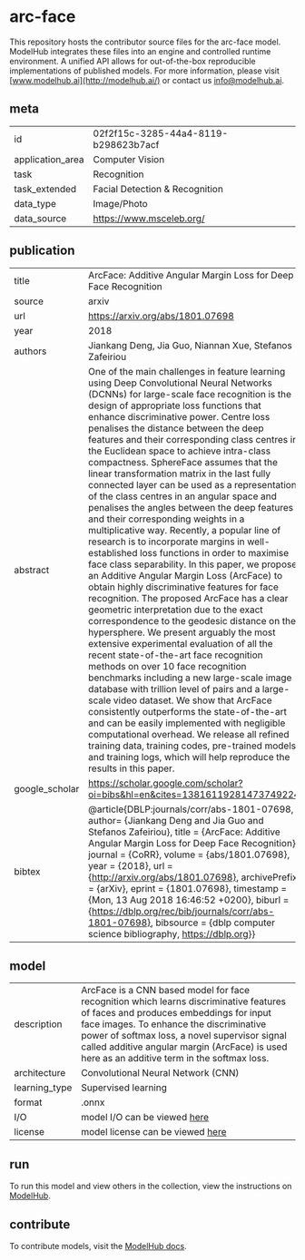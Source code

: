 # arc-face
This repository hosts the contributor source files for the arc-face model. ModelHub integrates these files into an engine and controlled runtime environment. A unified API allows for out-of-the-box reproducible implementations of published models. For more information, please visit [www.modelhub.ai](http://modelhub.ai/) or contact us [info@modelhub.ai](mailto:info@modelhub.ai).
## meta
| | |
|-|-|
| id | 02f2f15c-3285-44a4-8119-b298623b7acf | 
| application_area | Computer Vision | 
| task | Recognition | 
| task_extended | Facial Detection & Recognition | 
| data_type | Image/Photo | 
| data_source | https://www.msceleb.org/ | 
## publication
| | |
|-|-|
| title | ArcFace: Additive Angular Margin Loss for Deep Face Recognition | 
| source | arxiv | 
| url | https://arxiv.org/abs/1801.07698 | 
| year | 2018 | 
| authors | Jiankang Deng, Jia Guo, Niannan Xue, Stefanos Zafeiriou | 
| abstract | One of the main challenges in feature learning using Deep Convolutional Neural Networks (DCNNs) for large-scale face recognition is the design of appropriate loss functions that enhance discriminative power. Centre loss penalises the distance between the deep features and their corresponding class centres in the Euclidean space to achieve intra-class compactness. SphereFace assumes that the linear transformation matrix in the last fully connected layer can be used as a representation of the class centres in an angular space and penalises the angles between the deep features and their corresponding weights in a multiplicative way. Recently, a popular line of research is to incorporate margins in well-established loss functions in order to maximise face class separability. In this paper, we propose an Additive Angular Margin Loss (ArcFace) to obtain highly discriminative features for face recognition. The proposed ArcFace has a clear geometric interpretation due to the exact correspondence to the geodesic distance on the hypersphere. We present arguably the most extensive experimental evaluation of all the recent state-of-the-art face recognition methods on over 10 face recognition benchmarks including a new large-scale image database with trillion level of pairs and a large-scale video dataset. We show that ArcFace consistently outperforms the state-of-the-art and can be easily implemented with negligible computational overhead. We release all refined training data, training codes, pre-trained models and training logs, which will help reproduce the results in this paper. | 
| google_scholar | https://scholar.google.com/scholar?oi=bibs&hl=en&cites=13816119281473749224 | 
| bibtex | @article{DBLP:journals/corr/abs-1801-07698, author= {Jiankang Deng and Jia Guo and Stefanos Zafeiriou}, title = {ArcFace: Additive Angular Margin Loss for Deep Face Recognition}, journal = {CoRR}, volume = {abs/1801.07698}, year = {2018}, url = {http://arxiv.org/abs/1801.07698}, archivePrefix = {arXiv}, eprint = {1801.07698}, timestamp = {Mon, 13 Aug 2018 16:46:52 +0200}, biburl = {https://dblp.org/rec/bib/journals/corr/abs-1801-07698}, bibsource = {dblp computer science bibliography, https://dblp.org}} | 
## model
| | |
|-|-|
| description | ArcFace is a CNN based model for face recognition which learns discriminative features of faces and produces embeddings for input face images. To enhance the discriminative power of softmax loss, a novel supervisor signal called additive angular margin (ArcFace) is used here as an additive term in the softmax loss. | 
| architecture | Convolutional Neural Network (CNN) | 
| learning_type | Supervised learning | 
| format | .onnx | 
| I/O | model I/O can be viewed [here](contrib_src/model/config.json) | 
| license | model license can be viewed [here](contrib_src/license/model) | 
## run
To run this model and view others in the collection, view the instructions on [ModelHub](http://app.modelhub.ai/).
## contribute
To contribute models, visit the [ModelHub docs](https://modelhub.readthedocs.io/en/latest/).

